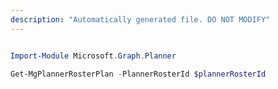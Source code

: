 ```yaml
---
description: "Automatically generated file. DO NOT MODIFY"
---
```


```powershell

Import-Module Microsoft.Graph.Planner

Get-MgPlannerRosterPlan -PlannerRosterId $plannerRosterId

```